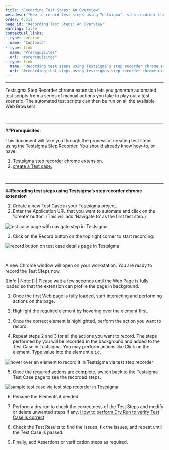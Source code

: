 ```yaml
---
title: "Recording Test Steps: An Overview"
metadesc: "How to record test steps using Testsigma’s step recorder chrome extension."
order: 4.511
page_id: "Recording Test Steps: An Overview"
warning: false
contextual_links:
- type: section
  name: "Contents"
- type: link
  name: "Prerequisites"
  url: "#prerequisites"
- type: link
  name: "Recording test steps using Testsigma’s step recorder chrome extension"
  url: "#recording-test-steps-using-testsigmas-step-recorder-chrome-extension"
---
```


---

Testsigma Step Recorder chrome extension lets you *generate* automated test scripts from a series of manual actions you take to play out a test scenario. The automated test scripts can then be run on all the available Web Browsers. 

&emsp;

---
##**Prerequisites:**

This document will take you through the process of creating test steps using the Testsigma Step Recorder. You should already know how-to, or have:

 1. [Testsigma step recorder chrome extension](https://testsigma.com/docs/test-step-recorder/install-chrome-extension/).
 2. [create a Test case.](https://testsigma.com/docs/test-cases/manage/add-edit-delete/)

&emsp;

---
##**Recording test steps using Testsigma’s step recorder chrome extension**
 
 1. Create a new Test Case in your Testsigma project.
 2. Enter the Application URL that you want to automate and click on the 'Create’ button. 
(This will add ‘Navigate to’ as the first test step.)

![test case page with navigate step in Testsigma](https://docs.testsigma.com/images/web-apps/test-case-page-with-navigate-step-testsigma.png)

 3. Click on the Record button on the top right corner to start recording.

![record button on test case details page in Testsigma](https://docs.testsigma.com/images/web-apps/record-button-test-case-details-page-testsigma.png)

 &emsp;

A new Chrome window will open on your workstation. You are ready to record the Test Steps now.

[[info | Note:]]
| Please wait a few seconds until the Web Page is fully loaded so that the extension can profile the page in background.
 
 1. Once the first Web page is fully loaded, start interacting and performing actions on the page.
 
 2. Highlight the required element by hovering over the element first.
 
 3. Once the correct element is highlighted, perform the action you want to record. 
 
 4. Repeat steps 2 and 3 for all the actions you want to record. The steps performed by you will be recorded in the background and added to the Test Case in Testsigma.
You may perform actions like Click on the element, Type value into the element e.t.c. 

![hover over an element to record it in Testsigma via test step recorder](https://docs.testsigma.com/images/web-apps/hover-over-element-to-record-testsigma.png)

 5. Once the required actions are complete, switch back to the Testsigma Test Case page to see the recorded steps.

![sample test case via test step recorder in Testsigma](https://docs.testsigma.com/images/web-apps/test-step-recorder-sample-test-case-testsigma.png)

 6. Rename the Elements if needed.
 
 7. Perform a dry run to check the correctness of the Test Steps and modify or delete unwanted steps if any.
[How to perform Dry Run to verify Test Case is correct](https://testsigma.com/docs/runs/local-executions/dry-runs/)
 
 8. Check the Test Results to find the issues, fix the issues, and repeat until the Test Case is passed.
 
 9. Finally, add Assertions or verification steps as required.


